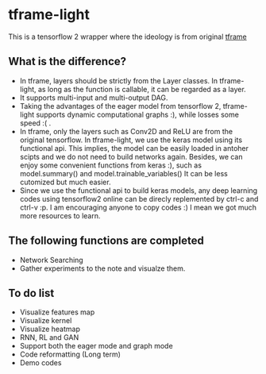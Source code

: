 # tframe-light
 This is a tensorflow 2 wrapper where the ideology is from original [tframe](https://github.com/WilliamRo/tframe)
 
## What is the difference?
* In tframe, layers should be strictly from the Layer classes. In tframe-light, as long as the function is callable, it can be regarded as a layer.
* It supports multi-input and multi-output DAG.
* Taking the advantages of the eager model from tensorflow 2, tframe-light supports dynamic computational graphs :), while losses some speed :( . 
* In tframe, only the layers such as Conv2D and ReLU are from the original tensorflow. In tframe-light, we use the keras model using its functional api. This implies, the model can be easily loaded in antoher scipts and we do not need to build networks again. Besides, we can enjoy some convenient functions from keras :), such as model.summary() and model.trainable_variables() It can be less cutomized but much easier.
* Since we use the functional api to build keras models, any deep learning codes using tensorflow2 online can be direcly replemented by ctrl-c and ctrl-v :p. I am encouraging anyone to copy codes :) I mean we got much more resources to learn.

## The following functions are completed
* Network Searching
* Gather experiments to the note and visualze them.

## To do list
* Visualize features map
* Visualize kernel
* Visualize heatmap
* RNN, RL and GAN
* Support both the eager mode and graph mode
* Code reformatting (Long term)
* Demo codes
